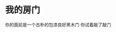 <html lang="zh-cn">
 <head>
  <meta charset="utf-8"/>
  <title>我的小地方</title>
 </head>
 <body>
   <h1>我的房门</h1>
   <p>你的面前是一个古朴的包漆良好黑木门
      你试着敲了敲门</p>
  </body>
</html>
